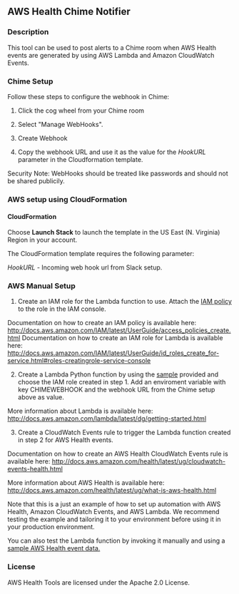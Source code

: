 ## AWS Health Chime Notifier

### Description

This tool can be used to post alerts to a Chime room when AWS Health events are generated by using AWS Lambda and Amazon CloudWatch Events. 

### Chime Setup
Follow these steps to configure the webhook in Chime:

1. Click the cog wheel from your Chime room 

2. Select "Manage WebHooks".

3. Create Webhook

4. Copy the webhook URL and use it as the value for the *HookURL* parameter in the Cloudformation template. 

Security Note: WebHooks should be treated like passwords and should not be shared publicily. 

### AWS setup using CloudFormation

#### CloudFormation

Choose **Launch Stack** to launch the template in the US East (N. Virginia) Region in your account.
 
The CloudFormation template requires the following parameter:
 
*HookURL* - Incoming web hook url from Slack setup.


### AWS Manual Setup

1. Create an IAM role for the Lambda function to use. Attach the [IAM policy](IAMPolicy) to the role in the IAM console.

Documentation on how to create an IAM policy is available here: http://docs.aws.amazon.com/IAM/latest/UserGuide/access_policies_create.html
Documentation on how to create an IAM role for Lambda is available here: http://docs.aws.amazon.com/IAM/latest/UserGuide/id_roles_create_for-service.html#roles-creatingrole-service-console

2. Create a Lambda Python function by using the [sample](LambdaFunction.py) provided and choose the IAM role created in step 1. Add an enviroment variable with key CHIMEWEBHOOK and the webhook URL from the Chime setup above as value.

More information about Lambda is available here: http://docs.aws.amazon.com/lambda/latest/dg/getting-started.html

3. Create a CloudWatch Events rule to trigger the Lambda function created in step 2 for AWS Health events.

Documentation on how to create an AWS Health CloudWatch Events rule is available here: http://docs.aws.amazon.com/health/latest/ug/cloudwatch-events-health.html

More information about AWS Health is available here: http://docs.aws.amazon.com/health/latest/ug/what-is-aws-health.html

Note that this is a just an example of how to set up automation with AWS Health, Amazon CloudWatch Events, and AWS Lambda. We recommend testing the example and tailoring it to your environment before using it in your production environment.

You can also test the Lambda function by invoking it manually and using a [sample AWS Health event data.](http://docs.aws.amazon.com/AmazonCloudWatch/latest/events/EventTypes.html#health-event-types)

### License
AWS Health Tools are licensed under the Apache 2.0 License.
